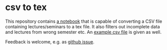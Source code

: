 # csv to tex
This repository contains [a notebook](curate_and_convert_lectures.ipynb) that is capable of converting a CSV file containing lectures/seminars to a tex file. It also filters out incomplete data and lectures from wrong semester etc. An [example csv file](lectures_seminars.csv) is given as well.

Feedback is welcome, e.g. as [github issue](https://github.com/ScaDS/csv_to_tex/issues).